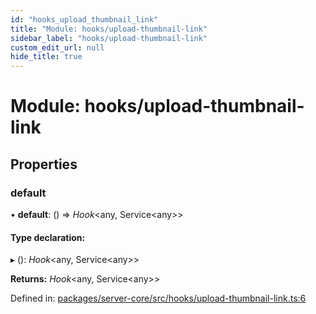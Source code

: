 ```yaml
---
id: "hooks_upload_thumbnail_link"
title: "Module: hooks/upload-thumbnail-link"
sidebar_label: "hooks/upload-thumbnail-link"
custom_edit_url: null
hide_title: true
---
```


# Module: hooks/upload-thumbnail-link

## Properties

### default

• **default**: () => *Hook*<any, Service<any\>\>

#### Type declaration:

▸ (): *Hook*<any, Service<any\>\>

**Returns:** *Hook*<any, Service<any\>\>

Defined in: [packages/server-core/src/hooks/upload-thumbnail-link.ts:6](https://github.com/xr3ngine/xr3ngine/blob/77d12cea0/packages/server-core/src/hooks/upload-thumbnail-link.ts#L6)
